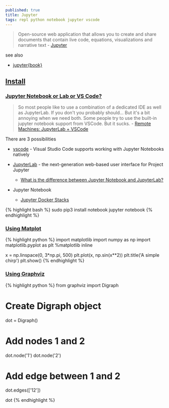 ```yaml
---
published: true
title: Jupyter
tags: repl python notebook jupyter vscode
---
```

> Open-source web application that allows you to create and share documents that contain live code, equations, visualizations and narrative text - [Jupyter](https://jupyter.org/index.html)

see also
- [jupyter{book}](https://jupyterbook.org/en/stable/intro.html)

## [Install](https://jupyter.org/install.html)

### [Jupyter Notebook or Lab or VS Code?](https://towardsdatascience.com/jupyter-notebook-or-lab-or-vs-code-b772f8388911)

> So most people like to use a combination of a dedicated IDE as well as JupyterLab. If you don't you probably should... But it's a bit annoying when we need both. Some people try to use the built-in jupyter notebook support from VSCode. But it sucks. - [Remote Machines: JupyterLab + VSCode](https://jejjohnson.github.io/research_journal/tutorials/remote_computing/vscode_jlab/)

There are 3 possibilities
- [vscode](https://towardsdatascience.com/jupyter-is-taking-a-big-overhaul-in-visual-studio-code-d9dc621e5f11) - Visual Studio Code supports working with Jupyter Notebooks natively

- [JupyterLab](https://jupyterlab.readthedocs.io/en/stable/) - the next-generation web-based user interface for Project Jupyter 
	- [What is the difference between Jupyter Notebook and JupyterLab?](https://stackoverflow.com/questions/50982686/what-is-the-difference-between-jupyter-notebook-and-jupyterlab)

- Jupyter Notebook
	- [Jupyter Docker Stacks](https://jupyter-docker-stacks.readthedocs.io/en/latest/index.html)
    
{% highlight bash %}
sudo pip3 install notebook
jupyter notebook
{% endhighlight %}

### [Using Matplot](https://stackoverflow.com/questions/19410042/how-to-make-ipython-notebook-matplotlib-plot-inline)

{% highlight python %}
import matplotlib
import numpy as np
import matplotlib.pyplot as plt
%matplotlib inline

x = np.linspace(0, 3*np.pi, 500)
plt.plot(x, np.sin(x**2))
plt.title('A simple chirp')
plt.show()
{% endhighlight %}

### [Using Graphviz](https://h1ros.github.io/posts/introduction-to-graphviz-in-jupyter-notebook/)

{% highlight python %}
from graphviz import Digraph
# Create Digraph object
dot = Digraph()

# Add nodes 1 and 2
dot.node('1')
dot.node('2')

# Add edge between 1 and 2
dot.edges(['12'])

dot
{% endhighlight %}
